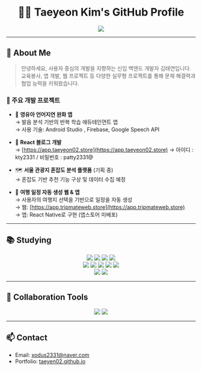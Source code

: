 <h1 align="center">👩‍💻 Taeyeon Kim's GitHub Profile</h1>

<p align="center">
  <a href="https://taeyen02.github.io" target="_blank">
    <img src="https://img.shields.io/badge/📌%20Portfolio%20Web-taeyen02.github.io-blue?style=for-the-badge">
  </a>
</p>

---

## 👋 About Me

> 안녕하세요, 사용자 중심의 개발을 지향하는 신입 백엔드 개발자 김태연입니다.  
> 교육봉사, 앱 개발, 웹 프로젝트 등 다양한 실무형 프로젝트를 통해 문제 해결력과 협업 능력을 키워왔습니다.

### 🚀 주요 개발 프로젝트

- 🧸 **영유아 언어지연 완화 앱**  
  → 발음 분석 기반의 반복 학습 애듀테인먼트 앱  
  → 사용 기술: Android Studio , Firebase, Google Speech API

- 📝 **React 블로그 개발**  
  → [https://app.taeyeon02.store](https://app.taeyeon02.store)
  → 아이디 : kty2331 / 비밀번호 : patty2331@

- 🗺️ **서울 관광지 혼잡도 분석 플랫폼** (기획 중)  
  → 혼잡도 기반 추천 기능 구상 및 데이터 수집 예정

- 🧭 **여행 일정 자동 생성 웹 & 앱**  
  → 사용자의 여행지 선택을 기반으로 일정을 자동 생성  
  → 웹: [https://app.tripmateweb.store](https://app.tripmateweb.store)  
  → 앱: React Native로 구현 (앱스토어 미배포)

---

## 📚 Studying

<div align="center">
  <img src="https://img.shields.io/badge/Java-007396?style=for-the-badge&logo=OpenJDK&logoColor=white" />
  <img src="https://img.shields.io/badge/Spring-288C28?style=for-the-badge&logo=spring&logoColor=white" />
  <img src="https://img.shields.io/badge/SpringBoot-6DB33F?style=for-the-badge&logo=springboot&logoColor=white" />
  <img src="https://img.shields.io/badge/MySQL-4479A1?style=for-the-badge&logo=MySQL&logoColor=white" />
  <br />
  <img src="https://img.shields.io/badge/HTML5-E34F26?style=for-the-badge&logo=html5&logoColor=white" />
  <img src="https://img.shields.io/badge/CSS3-663399?style=for-the-badge&logo=css3&logoColor=white" />
  <img src="https://img.shields.io/badge/JavaScript-F7DF1E?style=for-the-badge&logo=javascript&logoColor=black" />
  <img src="https://img.shields.io/badge/React-20232a?style=for-the-badge&logo=react&logoColor=61DAFB" />
  <img src="https://img.shields.io/badge/ReactNative-61DAFB?style=for-the-badge&logo=react&logoColor=black" />
  <br />
  <img src="https://img.shields.io/badge/CreateReactApp-09D3AC?style=for-the-badge&logo=createReactApp&logoColor=white" />
  <img src="https://img.shields.io/badge/DBeaver-382923?style=for-the-badge&logo=dbeaver&logoColor=white" />
</div>

---

## 🤝 Collaboration Tools

<div align="center">
  <img src="https://img.shields.io/badge/Git-F05032?style=for-the-badge&logo=git&logoColor=white" />
  <img src="https://img.shields.io/badge/GitHub-181717?style=for-the-badge&logo=github&logoColor=white" />
</div>

---

## 📫 Contact

- Email: xodus2331@naver.com  
- Portfolio: [taeyen02.github.io](https://taeyen02.github.io)

